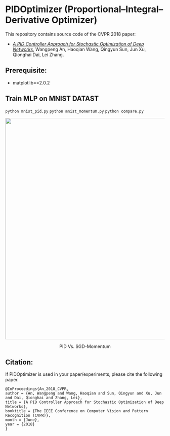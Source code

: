 # PIDOptimizer (Proportional–Integral–Derivative Optimizer)
This repository contains source code of the CVPR 2018 paper:
* [*A PID Controller Approach for Stochastic Optimization of Deep Networks*](http://www4.comp.polyu.edu.hk/~cslzhang/paper/CVPR18_PID.pdf), Wangpeng An, Haoqian Wang, Qingyun Sun, Jun Xu, Qionghai Dai, Lei Zhang.
## Prerequisite: 
* matplotlib==2.0.2

## Train MLP on MNIST DATAST
`python mnist_pid.py`
`python mnist_momentum.py`
`python compare.py`

<div align="center">
  <img src="moment_vs_pid.jpg" width="700px" />
  <p>PID Vs. SGD-Momentum</p>
</div>

## Citation:
If PIDOptimizer is used in your paper/experiments, please cite the following paper.
```
@InProceedings{An_2018_CVPR,
author = {An, Wangpeng and Wang, Haoqian and Sun, Qingyun and Xu, Jun and Dai, Qionghai and Zhang, Lei},
title = {A PID Controller Approach for Stochastic Optimization of Deep Networks},
booktitle = {The IEEE Conference on Computer Vision and Pattern Recognition (CVPR)},
month = {June},
year = {2018}
}
```
